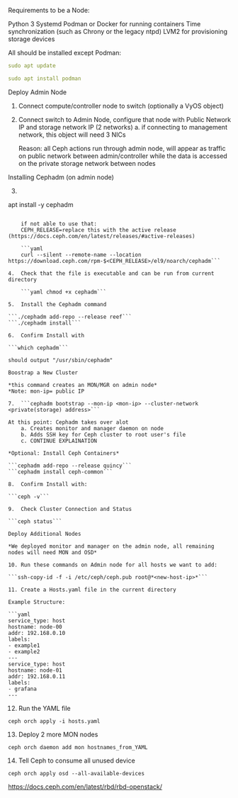 Requirements to be a Node: 

Python 3
Systemd
Podman or Docker for running containers
Time synchronization (such as Chrony or the legacy ntpd)
LVM2 for provisioning storage devices

All should be installed except Podman:

```yaml
sudo apt update
```

```yaml
sudo apt install podman
```

Deploy Admin Node

1.	Connect compute/controller node to switch (optionally a VyOS object) 

2.	Connect switch to Admin Node, configure that node with Public Network IP and storage network IP (2 networks)
    a. if connecting to management network, this object will need 3 NICs
    
    Reason: all Ceph actions run through admin node, will appear as traffic on public network between admin/controller while the data is accessed on the private storage network between nodes

Installing Cephadm (on admin node)

3.  ```yaml
apt install -y cephadm
```

    if not able to use that:
    CEPH_RELEASE=replace this with the active release (https://docs.ceph.com/en/latest/releases/#active-releases)

    ```yaml
    curl --silent --remote-name --location https://download.ceph.com/rpm-$<CEPH_RELEASE>/el9/noarch/cephadm```

4.  Check that the file is executable and can be run from current directory

    ```yaml chmod +x cephadm```

5.  Install the Cephadm command 

```./cephadm add-repo --release reef```
```./cephadm install```

6.  Confirm Install with 

```which cephadm```

should output "/usr/sbin/cephadm"

Boostrap a New Cluster

*this command creates an MON/MGR on admin node*
*Note: mon-ip= public IP

7.  ```cephadm bootstrap --mon-ip <mon-ip> --cluster-network <private(storage) address>```

At this point: Cephadm takes over alot
    a. Creates monitor and manager daemon on node
    b. Adds SSH key for Ceph cluster to root user's file
    c. CONTINUE EXPLAINATION

*Optional: Install Ceph Containers*

```cephadm add-repo --release quincy```
```cephadm install ceph-common```

8.  Confirm Install with: 

```ceph -v```

9.  Check Cluster Connection and Status

```ceph status```

Deploy Additional Nodes

*We deployed monitor and manager on the admin node, all remaining nodes will need MON and OSD*

10. Run these commands on Admin node for all hosts we want to add: 

```ssh-copy-id -f -i /etc/ceph/ceph.pub root@*<new-host-ip>*```

11. Create a Hosts.yaml file in the current directory

Example Structure:

```yaml 
service_type: host
hostname: node-00
addr: 192.168.0.10
labels:
- example1
- example2
---
service_type: host
hostname: node-01
addr: 192.168.0.11
labels:
- grafana
---
```

12. Run the YAML file

```ceph orch apply -i hosts.yaml```

13. Deploy 2 more MON nodes

```ceph orch daemon add mon hostnames_from_YAML```

14. Tell Ceph to consume all unused device

```ceph orch apply osd --all-available-devices```


https://docs.ceph.com/en/latest/rbd/rbd-openstack/






